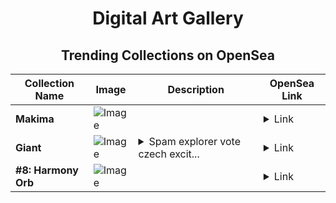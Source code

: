 <div align="center">

# Digital Art Gallery

## Trending Collections on OpenSea

| Collection Name                       | Image                                                                                     | Description                       | OpenSea Link                                                                                          |
|---------------------------------------|-------------------------------------------------------------------------------------------|-----------------------------------|--------------------------------------------------------------------------------------------------------|
| **Makima** | ![Image](https://i.seadn.io/s/raw/files/5d599071ef50b8a921ed52cd577babd1.png?w=500&auto=format?w=200&auto=format) |  | <details><summary>Link</summary>[Makima](https://opensea.io/collection/makima-213)</details> |
| **Giant** | ![Image](https://i.seadn.io/s/raw/files/9d4722770c444dbf82c9a6a7d053544b.jpg?w=500&auto=format?w=200&auto=format) | <details><summary>Spam explorer vote czech excit...</summary>Spam explorer vote czech exciting mozilla</details> | <details><summary>Link</summary>[Giant](https://opensea.io/collection/giant-39)</details> |
| **#8: Harmony Orb** | ![Image](https://i.seadn.io/s/raw/files/5689ea6e8640f5d8d6a0a4a8859b2e3b.gif?w=500&auto=format?w=200&auto=format) |  | <details><summary>Link</summary>[#8: Harmony Orb](https://opensea.io/collection/8-harmony-orb)</details> |

</div>